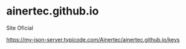 # ainertec.github.io

Site Oficial

https://my-json-server.typicode.com/Ainertec/ainertec.github.io/keys
